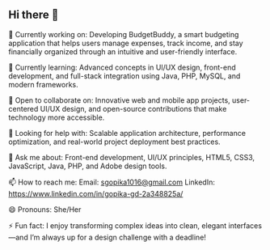 ## Hi there 👋

🔭 Currently working on:
Developing BudgetBuddy, a smart budgeting application that helps users manage expenses, track income, and stay financially organized through an intuitive and user-friendly interface.

🌱 Currently learning:
Advanced concepts in UI/UX design, front-end development, and full-stack integration using Java, PHP, MySQL, and modern frameworks.

👯 Open to collaborate on:
Innovative web and mobile app projects, user-centered UI/UX design, and open-source contributions that make technology more accessible.

🤝 Looking for help with:
Scalable application architecture, performance optimization, and real-world project deployment best practices.

💬 Ask me about:
Front-end development, UI/UX principles, HTML5, CSS3, JavaScript, Java, PHP, and Adobe design tools.

📫 How to reach me:
Email: sgopika1016@gmail.com
LinkedIn: https://www.linkedin.com/in/gopika-gd-2a348825a/

😄 Pronouns:
She/Her

⚡ Fun fact:
I enjoy transforming complex ideas into clean, elegant interfaces—and I’m always up for a design challenge with a deadline!

